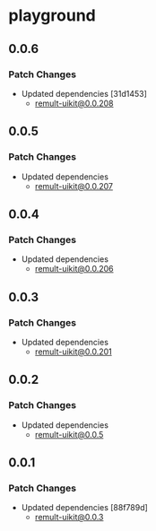 # playground

## 0.0.6

### Patch Changes

- Updated dependencies [31d1453]
  - remult-uikit@0.0.208

## 0.0.5

### Patch Changes

- Updated dependencies
  - remult-uikit@0.0.207

## 0.0.4

### Patch Changes

- Updated dependencies
  - remult-uikit@0.0.206

## 0.0.3

### Patch Changes

- Updated dependencies
  - remult-uikit@0.0.201

## 0.0.2

### Patch Changes

- Updated dependencies
  - remult-uikit@0.0.5

## 0.0.1

### Patch Changes

- Updated dependencies [88f789d]
  - remult-uikit@0.0.3
